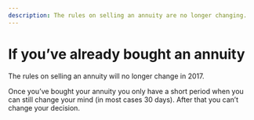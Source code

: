 ```yaml
---
description: The rules on selling an annuity are no longer changing.
---
```


# If you’ve already bought an annuity

The rules on selling an annuity will no longer change in 2017. 

Once you’ve bought your annuity you only have a short period when you can still change your mind (in most cases 30 days). After that you can’t change your decision.

